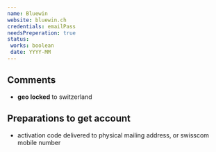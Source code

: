 ```yaml
---
name: Bluewin
website: bluewin.ch
credentials: emailPass
needsPreperation: true
status:
 works: boolean
 date: YYYY-MM
---
```


## Comments
- **geo locked** to switzerland

## Preparations to get account
- activation code delivered to physical mailing address, or swisscom mobile number
